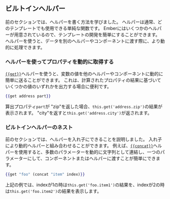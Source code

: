 <!--
## Built-in Helpers
-->

## ビルトインヘルパー

<!--
In the last section you learned how to write a helper.
A helper is usually a simple function that can be
used in any template.
Ember comes with a few helpers that can make developing your
templates a bit easier.
These helpers can allow you to be more dynamic in
passing data to another helper or component.
-->

前のセクションでは、ヘルパーを書く方法を学びました。
ヘルパーは通常、どのテンプレートでも使用できる単純な関数です。
Emberにはいくつかのヘルパーが用意されているので、テンプレートの開発を簡単にすることができます。
ヘルパーを使うと、データを別のヘルパーやコンポーネントに渡す際に、より動的に処理できます。

<!--
### Using a helper to get a property dynamically
-->

### ヘルパーを使ってプロパティを動的に取得する

<!--
The [`{{get}}`](https://www.emberjs.com/api/ember/2.16/classes/Ember.Templates.helpers/methods/get?anchor=get) helper makes it easy to dynamically send the value of a
variable to another helper or component.
This can be useful if you want
to output one of several values based on the result of a computed property.
-->

[`{{get}}`](https://www.emberjs.com/api/ember/2.16/classes/Ember.Templates.helpers/methods/get?anchor=get)ヘルパーを使うと、変数の値を他のヘルパーやコンポーネントに動的に簡単に送ることができます。
これは、計算されたプロパティの結果に基づいていくつかの値のいずれかを出力する場合に便利です。

```handlebars
{{get address part}}
```

<!--
if the `part` computed property returns "zip", this will display the result of
`this.get('address.zip')`. If it returns "city", you get `this.get('address.city')`.
-->

算出プロパティ`part`が "zip"を返した場合、`this.get('address.zip')`の結果が表示されます。
"city"を返すと`this.get('address.city')`が返されます。

<!--
### Nesting built-in helpers
-->

### ビルトインヘルパーのネスト

<!--
In the last section it was discussed that helpers can be nested.
This can be combined with these sorts of dynamic helpers.
For example, the [`{{concat}}`](https://www.emberjs.com/api/ember/2.16/classes/Ember.Templates.helpers/methods/get?anchor=concat) helper makes it easy to dynamically send
a number of parameters to a component or helper as a single parameter in the
format of a concatenated string.
-->

前のセクションでは、ヘルパーを入れ子にできることを説明しました。
入れ子により動的ヘルパーと組み合わせることができます。
例えば、[`{{concat}}`](https://www.emberjs.com/api/ember/2.16/classes/Ember.Templates.helpers/methods/get?anchor=concat)ヘルパーを使用すると、多数のパラメーターを動的に文字列として連結し、一つのパラメーターにして、コンポーネントまたはヘルパーに渡すことが簡単にできます。

```handlebars
{{get "foo" (concat "item" index)}}
```

<!--
This will display the result of `this.get('foo.item1')` when index is 1,
and `this.get('foo.item2')` when index is 2, etc.
-->

上記の例では、indexが1の時は`this.get('foo.item1')`の結果を、indexが2の時は`this.get('foo.item2')`の結果を表示します。
